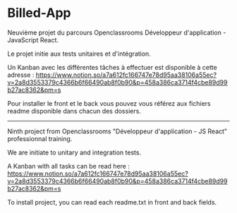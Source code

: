 # Billed-App

Neuvième projet du parcours Openclassrooms Développeur d'application - JavaScript React.

Le projet initie aux tests unitaires et d'intégration.

Un Kanban avec les différentes tâches à effectuer est disponible à cette adresse : 
https://www.notion.so/a7a612fc166747e78d95aa38106a55ec?v=2a8d3553379c4366b6f66490ab8f0b90&p=458a386ca3714f4cbe89d99b27ac8362&pm=s

Pour installer le front et le back vous pouvez vous référez aux fichiers readme disponible dans chacun des dossiers.

---------

Ninth project from Openclassrooms "Développeur d'application - JS React" professionnal training.

We are initiate to unitary and integration tests.

A Kanban with all tasks can be read here : 
https://www.notion.so/a7a612fc166747e78d95aa38106a55ec?v=2a8d3553379c4366b6f66490ab8f0b90&p=458a386ca3714f4cbe89d99b27ac8362&pm=s

To install project, you can read each readme.txt in front and back fields.
